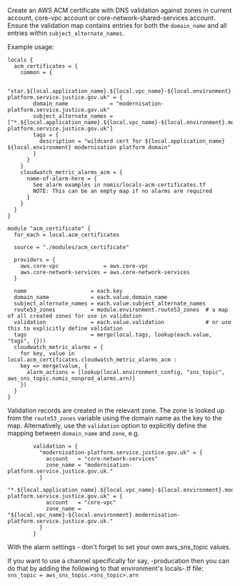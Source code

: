 Create an AWS ACM certificate with DNS validation against zones in current
account, core-vpc account or core-network-shared-services account. Ensure
the validation map contains entries for both the `domain_name` and all
entries within `subject_alternate_names`.

Example usage:

```
locals {
  acm_certificates = {
    common = {

      "star.${local.application_name}.${local.vpc_name}-${local.environment}.modernisation-platform.service.justice.gov.uk" = {
        domain_name             = "modernisation-platform.service.justice.gov.uk"
        subject_alternate_names = ["*.${local.application_name}.${local.vpc_name}-${local.environment}.modernisation-platform.service.justice.gov.uk"]
        tags = {
          description = "wildcard cert for ${local.application_name} ${local.environment} modernisation platform domain"
        }
      }
    }
    cloudwatch_metric_alarms_acm = {
      name-of-alarm-here = {
        See alarm examples in nomis/locals-acm-certificates.tf
        NOTE: This can be an empty map if no alarms are required
      }
    }
  }
}

module "acm_certificate" {
  for_each = local.acm_certificates

  source = "./modules/acm_certificate"

  providers = {
    aws.core-vpc              = aws.core-vpc
    aws.core-network-services = aws.core-network-services
  }

  name                    = each.key
  domain_name             = each.value.domain_name
  subject_alternate_names = each.value.subject_alternate_names
  route53_zones           = module.environment.route53_zones  # a map of all created zones for use in validation
  validation              = each.value.validation             # or use this to explicitly define validation
  tags                    = merge(local.tags, lookup(each.value, "tags", {}))
  cloudwatch_metric_alarms = {
    for key, value in local.acm_certificates.cloudwatch_metric_alarms_acm :
    key => merge(value, {
      alarm_actions = [lookup(local.environment_config, "sns_topic", aws_sns_topic.nomis_nonprod_alarms.arn)]
    })
  }
}
```

Validation records are created in the relevant zone. The zone is looked up from the `route53_zones`
variable using the domain name as the key to the map. Alternatively, use the `validation` option
to explicitly define the mapping between `domain_name` and `zone`, e.g.

```
        validation = {
          "modernisation-platform.service.justice.gov.uk" = {
            account   = "core-network-services"
            zone_name = "modernisation-platform.service.justice.gov.uk."
          }
          "*.${local.application_name}.${local.vpc_name}-${local.environment}.modernisation-platform.service.justice.gov.uk" = {
            account   = "core-vpc"
            zone_name = "${local.vpc_name}-${local.environment}.modernisation-platform.service.justice.gov.uk."
          }
        }
```

With the alarm settings - don't forget to set your own aws_sns_topic values.

If you want to use a channel specifically for say, <environment>-producation then you can do that by adding the following to that environment's locals-<environment>.tf file: `sns_topic = aws_sns_topic.<sns_topic>.arn`
